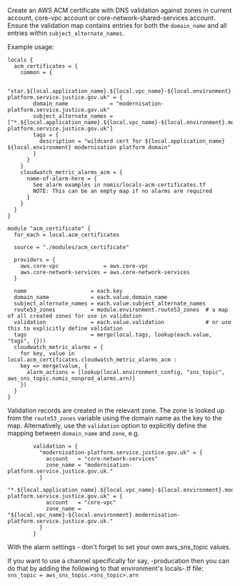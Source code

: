 Create an AWS ACM certificate with DNS validation against zones in current
account, core-vpc account or core-network-shared-services account. Ensure
the validation map contains entries for both the `domain_name` and all
entries within `subject_alternate_names`.

Example usage:

```
locals {
  acm_certificates = {
    common = {

      "star.${local.application_name}.${local.vpc_name}-${local.environment}.modernisation-platform.service.justice.gov.uk" = {
        domain_name             = "modernisation-platform.service.justice.gov.uk"
        subject_alternate_names = ["*.${local.application_name}.${local.vpc_name}-${local.environment}.modernisation-platform.service.justice.gov.uk"]
        tags = {
          description = "wildcard cert for ${local.application_name} ${local.environment} modernisation platform domain"
        }
      }
    }
    cloudwatch_metric_alarms_acm = {
      name-of-alarm-here = {
        See alarm examples in nomis/locals-acm-certificates.tf
        NOTE: This can be an empty map if no alarms are required
      }
    }
  }
}

module "acm_certificate" {
  for_each = local.acm_certificates

  source = "./modules/acm_certificate"

  providers = {
    aws.core-vpc              = aws.core-vpc
    aws.core-network-services = aws.core-network-services
  }

  name                    = each.key
  domain_name             = each.value.domain_name
  subject_alternate_names = each.value.subject_alternate_names
  route53_zones           = module.environment.route53_zones  # a map of all created zones for use in validation
  validation              = each.value.validation             # or use this to explicitly define validation
  tags                    = merge(local.tags, lookup(each.value, "tags", {}))
  cloudwatch_metric_alarms = {
    for key, value in local.acm_certificates.cloudwatch_metric_alarms_acm :
    key => merge(value, {
      alarm_actions = [lookup(local.environment_config, "sns_topic", aws_sns_topic.nomis_nonprod_alarms.arn)]
    })
  }
}
```

Validation records are created in the relevant zone. The zone is looked up from the `route53_zones`
variable using the domain name as the key to the map. Alternatively, use the `validation` option
to explicitly define the mapping between `domain_name` and `zone`, e.g.

```
        validation = {
          "modernisation-platform.service.justice.gov.uk" = {
            account   = "core-network-services"
            zone_name = "modernisation-platform.service.justice.gov.uk."
          }
          "*.${local.application_name}.${local.vpc_name}-${local.environment}.modernisation-platform.service.justice.gov.uk" = {
            account   = "core-vpc"
            zone_name = "${local.vpc_name}-${local.environment}.modernisation-platform.service.justice.gov.uk."
          }
        }
```

With the alarm settings - don't forget to set your own aws_sns_topic values.

If you want to use a channel specifically for say, <environment>-producation then you can do that by adding the following to that environment's locals-<environment>.tf file: `sns_topic = aws_sns_topic.<sns_topic>.arn`
